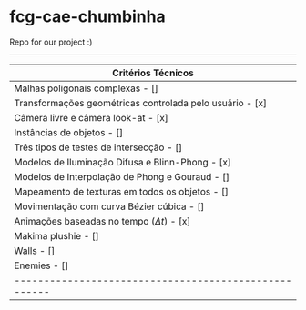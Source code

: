 # fcg-cae-chumbinha
Repo for our project :)

-----------------------------------------------------
| Critérios Técnicos                                  
|-----------------------------------------------------
| Malhas poligonais complexas                        - []
| Transformações geométricas controlada pelo usuário - [x]
| Câmera livre e câmera look-at                      - [x]
| Instâncias de objetos                              - []
| Três tipos de testes de intersecção                - []
| Modelos de Iluminação Difusa e Blinn-Phong         - [x]
| Modelos de Interpolação de Phong e Gouraud         - []
| Mapeamento de texturas em todos os objetos         - []
| Movimentação com curva Bézier cúbica               - []
| Animações baseadas no tempo ($\Delta t$)           - [x]
| Makima plushie                                     - []
| Walls                                              - []
| Enemies                                            - []
|-----------------------------------------------------